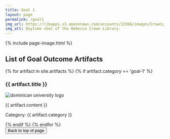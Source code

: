 ```yaml
---
title: Goal 1
layout: page
permalink: /goal1
img_url: https://libapps.s3.amazonaws.com/accounts/13366/images/CrownLibraryBanner5.jpg
img_alt: Daytime shot of the Rebecca Crown Library.
---
```

{% include page-image.html %}

<h2>List of Goal Outcome Artifacts</h2>
{% for artifact in site.artifacts %}
{% if artifact.category == 'goal-1' %}
<h3>{{ artifact.title }}</h3>
<p><img src="{{ artifact.image }}" alt="dominican university logo"/></p>
<p>{{ artifact.content }}</p>
<p>Category: {{ artifact.category }}</p>
{% endif %}
{% endfor %}

<form>
 <input type="BUTTON" value="Back to top of page" onclick="window.location.href='#top'">
</form>